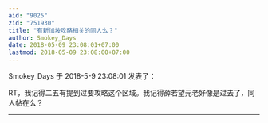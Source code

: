 ```yaml
---
aid: "9025"
zid: "751930"
title: "有新加坡攻略相关的同人么？"
author: Smokey_Days
date: 2018-05-09 23:08:01+07:00
lastmod: 2018-05-09 23:08:00+07:00
---
```


Smokey_Days 于 2018-5-9 23:08:01 发表了：

RT，我记得二五有提到过要攻略这个区域。我记得薛若望元老好像是过去了，同人帖在么？

---

